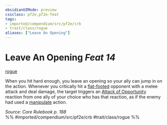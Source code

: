 ```yaml
---
obsidianUIMode: preview
cssclass: pf2e,pf2e-feat
tags:
- imported/compendium/src/pf2e/crb
- trait/class/rogue
aliases: ["Leave An Opening"]
---
```

# Leave An Opening  *Feat 14*  
[rogue](rules/traits/rogue.md)  


When you hit hard enough, you leave an opening so your ally can jump in on the action. Whenever you critically hit a [flat-footed](conditions.md#Flat-footed) opponent with a melee attack and deal damage, the target triggers an [Attack of Opportunity](rules/actions/attack-of-opportunity.md) reaction from one ally of your choice who has that reaction, as if the enemy had used a [manipulate](manipulate.md) action.

*Source: Core Rulebook p. 188*  
%% #imported/compendium/src/pf2e/crb #trait/class/rogue %%